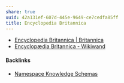 ```yaml
---
share: true
uuid: 42a131ef-607d-445e-9649-ce7cedfa85ff
title: Encyclopedia Britannica
---
```

* [Encyclopedia Britannica | Britannica](https://www.britannica.com/)
* [Encyclopædia Britannica - Wikiwand](https://www.wikiwand.com/en/Encyclop%C3%A6dia_Britannica)

#### Backlinks

* [Namespace Knowledge Schemas](/98674655-97b4-4c2d-a7ce-4ae6967044ac)